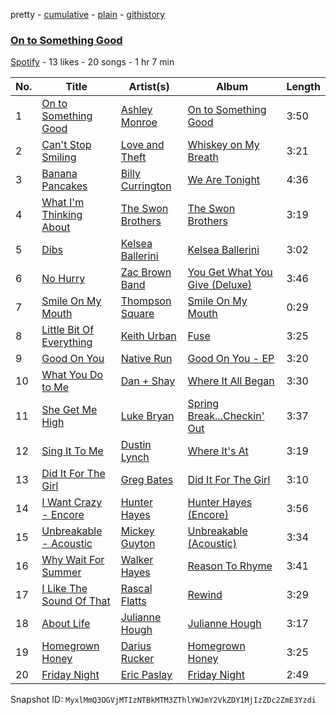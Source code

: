 pretty - [cumulative](/playlists/cumulative/3FfBohQXFlgFnYubzrvoq4.md) - [plain](/playlists/plain/3FfBohQXFlgFnYubzrvoq4) - [githistory](https://github.githistory.xyz/mackorone/spotify-playlist-archive/blob/main/playlists/plain/3FfBohQXFlgFnYubzrvoq4)

### [On to Something Good](https://open.spotify.com/playlist/3FfBohQXFlgFnYubzrvoq4)

> 

[Spotify](https://open.spotify.com/user/spotify) - 13 likes - 20 songs - 1 hr 7 min

| No. | Title | Artist(s) | Album | Length |
|---|---|---|---|---|
| 1 | [On to Something Good](https://open.spotify.com/track/1yaFBgYRHxXxJN0AKy3WS1) | [Ashley Monroe](https://open.spotify.com/artist/37BiX28I6pF104F92U1hDP) | [On to Something Good](https://open.spotify.com/album/0wk40VReNDTunoo5fax8OD) | 3:50 |
| 2 | [Can't Stop Smiling](https://open.spotify.com/track/5cJPNAF3i2qJzaFOksqvRb) | [Love and Theft](https://open.spotify.com/artist/03a5eVjzFyQlR4XyVSwt4t) | [Whiskey on My Breath](https://open.spotify.com/album/0vKn7XRuun4rqxh0LxcBzF) | 3:21 |
| 3 | [Banana Pancakes](https://open.spotify.com/track/7B1qzMdyg0NnqNmRCLqbRs) | [Billy Currington](https://open.spotify.com/artist/1By9QBFnjZAoI83BZppHlt) | [We Are Tonight](https://open.spotify.com/album/1UrEMAvTDJdsJsZdsBux4h) | 4:36 |
| 4 | [What I'm Thinking About](https://open.spotify.com/track/2jbUPfffA74IpoBJD3CdsJ) | [The Swon Brothers](https://open.spotify.com/artist/1nf0nRF0W4ybnJdda00pKY) | [The Swon Brothers](https://open.spotify.com/album/6O1P8K69uFGvCfpyAvdsx1) | 3:19 |
| 5 | [Dibs](https://open.spotify.com/track/1DDfGKUuz5saLOkne2CSNL) | [Kelsea Ballerini](https://open.spotify.com/artist/3RqBeV12Tt7A8xH3zBDDUF) | [Kelsea Ballerini](https://open.spotify.com/album/1763oiO7mm9HCC7ZAWOtaB) | 3:02 |
| 6 | [No Hurry](https://open.spotify.com/track/020ffiIfWvx5EH9VJ8Dkg2) | [Zac Brown Band](https://open.spotify.com/artist/6yJCxee7QumYr820xdIsjo) | [You Get What You Give \(Deluxe\)](https://open.spotify.com/album/0AXoQGOZDaYSaOo0qCTiCr) | 3:46 |
| 7 | [Smile On My Mouth](https://open.spotify.com/track/0oF3HWrmp5gLXtXGvyJiWF) | [Thompson Square](https://open.spotify.com/artist/0Bvs8yPjrQSbmVIRqSg1Sp) | [Smile On My Mouth](https://open.spotify.com/album/1QiQBJK75UyqZzeHyJQBvl) | 0:29 |
| 8 | [Little Bit Of Everything](https://open.spotify.com/track/1J8j3IeJz1HXoHF59LoP4h) | [Keith Urban](https://open.spotify.com/artist/0u2FHSq3ln94y5Q57xazwf) | [Fuse](https://open.spotify.com/album/5rESCws46ubPJlqOeb30Rv) | 3:25 |
| 9 | [Good On You](https://open.spotify.com/track/5qIg6CWItyCyk4SFGbAYnl) | [Native Run](https://open.spotify.com/artist/4nKcKE5cfDEzGUQXRY6cla) | [Good On You \- EP](https://open.spotify.com/album/7Jv83qLL8ZYW8IMDF8TQsL) | 3:20 |
| 10 | [What You Do to Me](https://open.spotify.com/track/5zXPsVuwJ4vLBcxAWzrnD6) | [Dan + Shay](https://open.spotify.com/artist/7z5WFjZAIYejWy0NI5lv4T) | [Where It All Began](https://open.spotify.com/album/2Zkvy7eARxR3qjKNWMiwMa) | 3:30 |
| 11 | [She Get Me High](https://open.spotify.com/track/3vVJuEZYAMdQrSwgcAEI1b) | [Luke Bryan](https://open.spotify.com/artist/0BvkDsjIUla7X0k6CSWh1I) | [Spring Break...Checkin' Out](https://open.spotify.com/album/6OOTRO7lfMvDFQzNXby9i8) | 3:37 |
| 12 | [Sing It To Me](https://open.spotify.com/track/65ihXYIHnjJQiJRZIXmE9l) | [Dustin Lynch](https://open.spotify.com/artist/1dID9zgn0OV0Y8ud7Mh2tS) | [Where It's At](https://open.spotify.com/album/3XyDMHEvtPjOZQqQxSOmIw) | 3:19 |
| 13 | [Did It For The Girl](https://open.spotify.com/track/0621F7y1cX0hJoQFIrrUaZ) | [Greg Bates](https://open.spotify.com/artist/2COi3lJPZHP2CjJBfofGwh) | [Did It For The Girl](https://open.spotify.com/album/7fJ2bd5HAhsEF8xHFpolUh) | 3:10 |
| 14 | [I Want Crazy \- Encore](https://open.spotify.com/track/4FkgULes13bk2eHrsJg4q9) | [Hunter Hayes](https://open.spotify.com/artist/7H6dkUChT5EoOQtUVMg4cN) | [Hunter Hayes \(Encore\)](https://open.spotify.com/album/5hVo5O3pGkc1VibXveW8gx) | 3:56 |
| 15 | [Unbreakable \- Acoustic](https://open.spotify.com/track/1qdgnDz7Rtlb3hhgqjM4oU) | [Mickey Guyton](https://open.spotify.com/artist/6nfN5B7Jmi853SHa9106Hz) | [Unbreakable \(Acoustic\)](https://open.spotify.com/album/2zcHOHtBIU6hOlmMF1OOjD) | 3:34 |
| 16 | [Why Wait For Summer](https://open.spotify.com/track/17YpnZUR9u5GTfrz9CcsZE) | [Walker Hayes](https://open.spotify.com/artist/7sKxqpSqbIzphAKAhrqvlf) | [Reason To Rhyme](https://open.spotify.com/album/3dXk9NgaWSy4HpzznFsL7L) | 3:41 |
| 17 | [I Like The Sound Of That](https://open.spotify.com/track/5S5rw0WLVCAux5B5bWCehK) | [Rascal Flatts](https://open.spotify.com/artist/0a1gHP0HAqALbEyxaD5Ngn) | [Rewind](https://open.spotify.com/album/3yHHbz0wapmu6xF82vHkCU) | 3:29 |
| 18 | [About Life](https://open.spotify.com/track/2UMDzcbgTJBYOselxE7ye1) | [Julianne Hough](https://open.spotify.com/artist/4BA9Z6ZV2JBwwLGGoZX7bs) | [Julianne Hough](https://open.spotify.com/album/3OqJhhtUa4MlJNZNK7BZ4a) | 3:17 |
| 19 | [Homegrown Honey](https://open.spotify.com/track/5mv0E9VfdpuwNX4fMznxjs) | [Darius Rucker](https://open.spotify.com/artist/7FY5V3XMwlNBPitEjXowHQ) | [Homegrown Honey](https://open.spotify.com/album/0u3bCOIrcGotOs119sRupa) | 3:25 |
| 20 | [Friday Night](https://open.spotify.com/track/7nULd4wYrLEOG9YsrbXTDd) | [Eric Paslay](https://open.spotify.com/artist/4TONBKcqVR1LmPdfJxvkMU) | [Friday Night](https://open.spotify.com/album/7auc8kC060k5irSLM0OOtL) | 2:49 |

Snapshot ID: `MyxlMmQ3OGVjMTIzNTBkMTM3ZThlYWJmY2VkZDY1MjIzZDc2ZmE3Yzdi`
